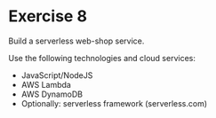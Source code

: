 # Exercise 8

Build a serverless web-shop service.

Use the following technologies and cloud services:

- JavaScript/NodeJS
- AWS Lambda
- AWS DynamoDB
- Optionally: serverless framework (serverless.com)

